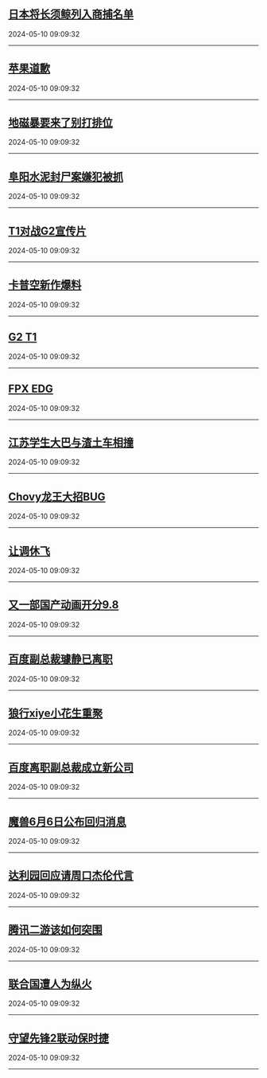 ## [日本将长须鲸列入商捕名单](https://search.bilibili.com/all?vt=36849326&keyword=%E6%97%A5%E6%9C%AC%E5%B0%86%E9%95%BF%E9%A1%BB%E9%B2%B8%E5%88%97%E5%85%A5%E5%95%86%E6%8D%95%E5%90%8D%E5%8D%95&order=click)

2024-05-10 09:09:32

---
## [苹果道歉](https://search.bilibili.com/all?vt=36849326&keyword=%E8%8B%B9%E6%9E%9C%E9%81%93%E6%AD%89&order=click)

2024-05-10 09:09:32

---
## [地磁暴要来了别打排位](https://search.bilibili.com/all?vt=36849326&keyword=%E5%9C%B0%E7%A3%81%E6%9A%B4%E8%A6%81%E6%9D%A5%E4%BA%86%E5%88%AB%E6%89%93%E6%8E%92%E4%BD%8D&order=click)

2024-05-10 09:09:32

---
## [阜阳水泥封尸案嫌犯被抓](https://search.bilibili.com/all?vt=36849326&keyword=%E9%98%9C%E9%98%B3%E6%B0%B4%E6%B3%A5%E5%B0%81%E5%B0%B8%E6%A1%88%E5%AB%8C%E7%8A%AF%E8%A2%AB%E6%8A%93&order=click)

2024-05-10 09:09:32

---
## [T1对战G2宣传片](https://search.bilibili.com/all?vt=36849326&keyword=T1%E5%AF%B9%E6%88%98G2%E5%AE%A3%E4%BC%A0%E7%89%87&order=click)

2024-05-10 09:09:32

---
## [卡普空新作爆料](https://search.bilibili.com/all?vt=36849326&keyword=%E5%8D%A1%E6%99%AE%E7%A9%BA%E6%96%B0%E4%BD%9C%E7%88%86%E6%96%99&order=click)

2024-05-10 09:09:32

---
## [G2 T1](https://search.bilibili.com/all?vt=36849326&keyword=G2+T1&order=click)

2024-05-10 09:09:32

---
## [FPX EDG](https://search.bilibili.com/all?vt=36849326&keyword=FPX+EDG&order=click)

2024-05-10 09:09:32

---
## [江苏学生大巴与渣土车相撞](https://search.bilibili.com/all?vt=36849326&keyword=%E6%B1%9F%E8%8B%8F%E5%AD%A6%E7%94%9F%E5%A4%A7%E5%B7%B4%E4%B8%8E%E6%B8%A3%E5%9C%9F%E8%BD%A6%E7%9B%B8%E6%92%9E&order=click)

2024-05-10 09:09:32

---
## [Chovy龙王大招BUG](https://search.bilibili.com/all?vt=36849326&keyword=Chovy%E9%BE%99%E7%8E%8B%E5%A4%A7%E6%8B%9BBUG&order=click)

2024-05-10 09:09:32

---
## [让调休飞](https://search.bilibili.com/all?vt=36849326&keyword=%E8%AE%A9%E8%B0%83%E4%BC%91%E9%A3%9E&order=click)

2024-05-10 09:09:32

---
## [又一部国产动画开分9.8](https://search.bilibili.com/all?vt=36849326&keyword=%E5%8F%88%E4%B8%80%E9%83%A8%E5%9B%BD%E4%BA%A7%E5%8A%A8%E7%94%BB%E5%BC%80%E5%88%869.8&order=click)

2024-05-10 09:09:32

---
## [百度副总裁璩静已离职](https://search.bilibili.com/all?vt=36849326&keyword=%E7%99%BE%E5%BA%A6%E5%89%AF%E6%80%BB%E8%A3%81%E7%92%A9%E9%9D%99%E5%B7%B2%E7%A6%BB%E8%81%8C&order=click)

2024-05-10 09:09:32

---
## [狼行xiye小花生重聚](https://search.bilibili.com/all?vt=36849326&keyword=%E7%8B%BC%E8%A1%8Cxiye%E5%B0%8F%E8%8A%B1%E7%94%9F%E9%87%8D%E8%81%9A&order=click)

2024-05-10 09:09:32

---
## [百度离职副总裁成立新公司](https://search.bilibili.com/all?vt=36849326&keyword=%E7%99%BE%E5%BA%A6%E7%A6%BB%E8%81%8C%E5%89%AF%E6%80%BB%E8%A3%81%E6%88%90%E7%AB%8B%E6%96%B0%E5%85%AC%E5%8F%B8&order=click)

2024-05-10 09:09:32

---
## [魔兽6月6日公布回归消息](https://search.bilibili.com/all?vt=36849326&keyword=%E9%AD%94%E5%85%BD6%E6%9C%886%E6%97%A5%E5%85%AC%E5%B8%83%E5%9B%9E%E5%BD%92%E6%B6%88%E6%81%AF&order=click)

2024-05-10 09:09:32

---
## [达利园回应请周口杰伦代言](https://search.bilibili.com/all?vt=36849326&keyword=%E8%BE%BE%E5%88%A9%E5%9B%AD%E5%9B%9E%E5%BA%94%E8%AF%B7%E5%91%A8%E5%8F%A3%E6%9D%B0%E4%BC%A6%E4%BB%A3%E8%A8%80&order=click)

2024-05-10 09:09:32

---
## [腾讯二游该如何突围](https://search.bilibili.com/all?vt=36849326&keyword=%E8%85%BE%E8%AE%AF%E4%BA%8C%E6%B8%B8%E8%AF%A5%E5%A6%82%E4%BD%95%E7%AA%81%E5%9B%B4&order=click)

2024-05-10 09:09:32

---
## [联合国遭人为纵火](https://search.bilibili.com/all?vt=36849326&keyword=%E8%81%94%E5%90%88%E5%9B%BD%E9%81%AD%E4%BA%BA%E4%B8%BA%E7%BA%B5%E7%81%AB&order=click)

2024-05-10 09:09:32

---
## [守望先锋2联动保时捷](https://search.bilibili.com/all?vt=36849326&keyword=%E5%AE%88%E6%9C%9B%E5%85%88%E9%94%8B2%E8%81%94%E5%8A%A8%E4%BF%9D%E6%97%B6%E6%8D%B7&order=click)

2024-05-10 09:09:32

---
